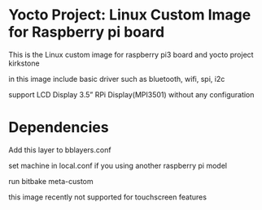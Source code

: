 Yocto Project: Linux Custom Image for Raspberry pi board
==============================================================================

This is the Linux custom image for raspberry pi3 board and yocto project kirkstone

in this image include basic driver such as bluetooth, wifi, spi, i2c

support LCD Display 3.5” RPi Display(MPI3501) without any configuration

Dependencies
============

Add this layer to bblayers.conf 

set machine in local.conf if you using another raspberry pi model

run bitbake meta-custom

this image recently not supported for touchscreen features
